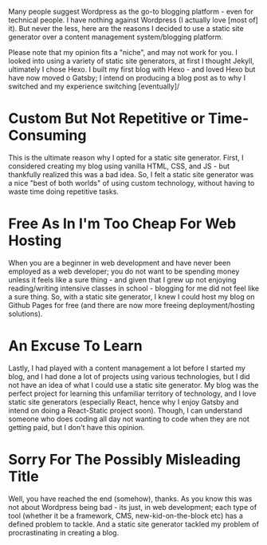 Many people suggest Wordpress as the go-to blogging platform - even for technical people. I have nothing against Wordpress (I actually love [most of] it). But never the less, here are the reasons I decided to use a static site generator over a content management system/blogging platform.  
<!-- more --> 

Please note that my opinion fits a "niche", and may not work for you. I looked into using a variety of static site generators, at first I thought Jekyll, ultimately I chose Hexo. I built my first blog with Hexo - and loved Hexo but have now moved o Gatsby; I intend on producing a blog post as to why I switched and my experience switching [eventually]/ 

 # Custom But Not Repetitive or Time-Consuming 
This is the ultimate reason why I opted for a static site generator. First, I considered creating my blog using vanilla HTML, CSS, and JS - but thankfully realized this was a bad idea.  So, I felt a static site generator was a nice "best of both worlds" of using custom technology, without having to waste time doing repetitive tasks. 

# Free As In I'm Too Cheap For Web Hosting 
When you are a beginner in web development and have never been employed as a web developer; you do not want to be spending money unless it feels like a sure thing - and given that I grew up not enjoying reading/writing intensive classes in school - blogging for me did not feel like  a sure thing. So, with a static site generator, I knew I could host my blog on Github Pages for free (and there are now more freeing deployment/hosting solutions). 

# An Excuse To Learn 
Lastly, I had played with a content management a lot before I started my blog, and I had done a lot of projects using various technologies, but I did not have an idea of what I could use a static site generator. My blog was the perfect project for learning this unfamiliar territory of technology, and I love static site generators (especially React, hence why I enjoy Gatsby and intend on doing a React-Static project soon). Though, I can understand someone who does coding all day not wanting to code when they are not getting paid, but I don't have this opinion. 

# Sorry For The Possibly Misleading Title 
Well, you have reached the end (somehow), thanks. As you know this was not about Wordpress being bad - its just, in web development; each type of tool (whether it be a framework, CMS, new-kid-on-the-block etc) has a defined problem to tackle. And a static site generator tackled my problem of procrastinating in creating a blog. 
